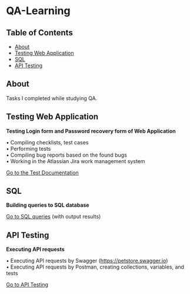 # QA-Learning <a name="start"></a>

## Table of Contents

- [About](#about)
- [Testing Web Application](#testing_web_app)
- [SQL](#sql)
- [API Testing](#api)


## About <a name="about"></a>

Tasks I completed while studying QA.


## Testing Web Application <a name="testing_web_app"></a>

**Testing Login form and Password recovery form of Web Application**  

• Compiling checklists, test cases  
• Performing tests  
• Compiling bug reports based on the found bugs  
• Working in the Atlassian Jira work management system  

[Go to the Test Documentation](https://github.com/mentor-dev/QA-Learning/tree/main/Testing_Web_Application#start)  


## SQL <a name="sql"></a>

**Building queries to SQL database**  

[Go to SQL queries](https://github.com/mentor-dev/QA-Learning/tree/main/SQL#start) (with output results)


## API Testing <a name="api"></a>

**Executing API requests**  

• Executing API requests by Swagger (<https://petstore.swagger.io>)  
• Executing API requests by Postman, creating collections, variables, and tests 

[Go to API Testing](https://github.com/mentor-dev/QA-Learning/tree/main/API_Testing#start)